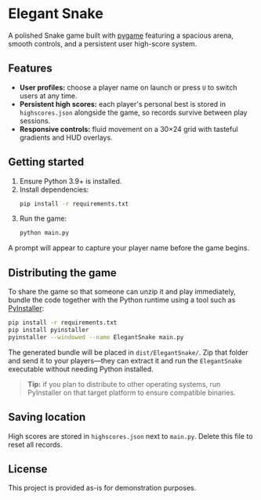 # Elegant Snake

A polished Snake game built with [pygame](https://www.pygame.org/) featuring a spacious arena, smooth controls, and a persistent user high-score system.

## Features

- **User profiles:** choose a player name on launch or press `U` to switch users at any time.
- **Persistent high scores:** each player's personal best is stored in `highscores.json` alongside the game, so records survive between play sessions.
- **Responsive controls:** fluid movement on a 30×24 grid with tasteful gradients and HUD overlays.

## Getting started

1. Ensure Python 3.9+ is installed.
2. Install dependencies:
   ```bash
   pip install -r requirements.txt
   ```
3. Run the game:
   ```bash
   python main.py
   ```

A prompt will appear to capture your player name before the game begins.

## Distributing the game

To share the game so that someone can unzip it and play immediately, bundle the code together with the Python runtime using a tool such as [PyInstaller](https://pyinstaller.org/):

```bash
pip install -r requirements.txt
pip install pyinstaller
pyinstaller --windowed --name ElegantSnake main.py
```

The generated bundle will be placed in `dist/ElegantSnake/`. Zip that folder and send it to your players—they can extract it and run the `ElegantSnake` executable without needing Python installed.

> **Tip:** if you plan to distribute to other operating systems, run PyInstaller on that target platform to ensure compatible binaries.

## Saving location

High scores are stored in `highscores.json` next to `main.py`. Delete this file to reset all records.

## License

This project is provided as-is for demonstration purposes.

